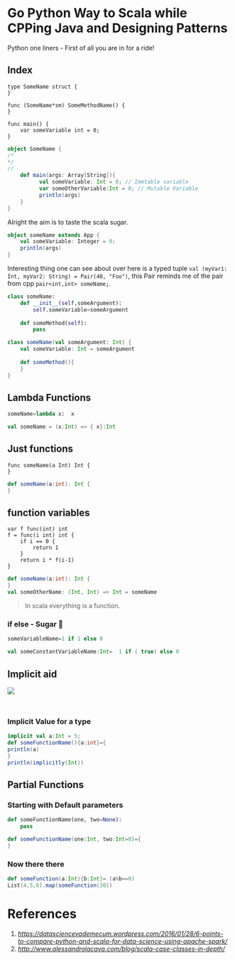 # Go Python Way to Scala while CPPing Java and Designing Patterns

Python one liners - First of all you are in for a ride!

## Index

```golang
type SomeName struct {
}

func (SomeName*sm) SomeMethodName() {
}

func main() {
    var someVariable int = 0;
}
```

```scala
object SomeName {
/*
*/
//
    def main(args: Array[String]){
          val someVariable: Int = 0; // Immtable variable
          var someOtherVariable:Int = 0; // Mutable Variable
          println(args)
    }
}
```
Alright the aim is to taste the scala sugar.
```scala
object someName extends App {
    val someVariable: Integer = 0;
    println(args)
}
```

Interesting thing one can see about over here is a typed tuple `val (myVar1: Int, myVar2: String) = Pair(40, "Foo")`, this Pair reminds me of the pair from cpp `pair<int,int> someName;`.

```python
class someName:
    def __init__(self,someArgument):
        self.someVariable=someArgument
    
    def someMethod(self):
        pass
```


```scala
class someName(val someArgument: Int) {
    val someVariable: Int = someArgument
    
    def someMethod(){
    }
}
```
## Lambda Functions
```python
someName=lambda x:  x
```
```scala
val someName = (x:Int) => { x}:Int
```
## Just functions
```golang
func someName(a Int) Int {
}
```
```scala
def someName(a:int): Int {
}
```
## function variables
```golang
var f func(int) int
f = func(i int) int {
    if i == 0 {
        return 1
    }
    return i * f(i-1)
}
```

```scala
def someName(a:int): Int {
}
val someOtherName: (Int, Int) => Int = someName
```
> In scala everything is a function.

### if else - Sugar :candy:

```python
someVariableName=1 if 1 else 0
```
```scala
val someConstantVariableName:Int=  1 if ( true) else 0
```
## Implicit aid 
![](http://livingcivil.com/wp-content/uploads/2011/10/Story4.jpg)
```python
```
```scala
```
### Implicit Value for a type
```scala
implicit val a:Int = 5;
def someFunctionName(){a:int}={
println(a)
}
println(implicitly(Int))
```
## Partial Functions
### Starting with Default parameters
```python
def someFunctionName(one, two=None):
    pass
```
```scala
def someFunctionName(one:Int, two:Int=0)={
}
```
### Now there there
```scala
def someFunction(a:Int){b:Int}= (a%b==0)
List(4,5,6).map(someFunction(30))
```
# References
1. _https://datasciencevademecum.wordpress.com/2016/01/28/6-points-to-compare-python-and-scala-for-data-science-using-apache-spark/_
2. _http://www.alessandrolacava.com/blog/scala-case-classes-in-depth/_
